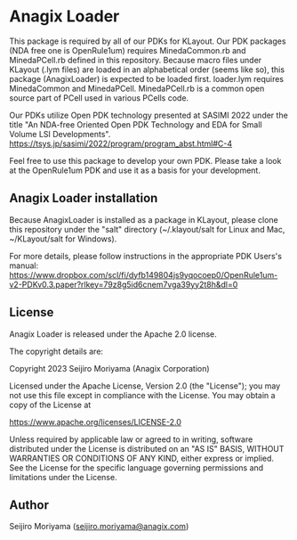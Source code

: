 # Anagix Loader

This package is required by all of our PDKs for KLayout.
Our PDK packages (NDA free one is OpenRule1um) requires MinedaCommon.rb and MinedaPCell.rb defined in this repository. Because macro files under KLayout (.lym files) are loaded in an alphabetical order (seems like so), this package (AnagixLoader) is expected to be loaded first. loader.lym requires MinedaCommon and MinedaPCell. MinedaPCell.rb is a common open source part of PCell used in various PCells code. 

Our PDKs utilize Open PDK technology presented at SASIMI 2022 under the title "An NDA-free Oriented Open PDK
Technology and EDA for Small Volume LSI Developments".
https://tsys.jp/sasimi/2022/program/program_abst.html#C-4

Feel free to use this package to develop your own PDK. Please take a look at the OpenRule1um PDK and use it
as a basis for your development.

## Anagix Loader installation
Because AnagixLoader is installed as a package in KLayout, please clone this repository under 
the "salt" directory (~/.klayout/salt for Linux and Mac, ~/KLayout/salt for Windows).

For more details, please follow instructions in the appropriate PDK Users's manual:
https://www.dropbox.com/scl/fi/dyfb149804js9yqocoep0/OpenRule1um-v2-PDKv0.3.paper?rlkey=79z8g5id6cnem7vga39yy2t8h&dl=0

## License
Anagix Loader is released under the Apache 2.0 license.

The copyright details are:

Copyright 2023 Seijiro Moriyama (Anagix Corporation)

Licensed under the Apache License, Version 2.0 (the "License");
you may not use this file except in compliance with the License.
You may obtain a copy of the License at

   https://www.apache.org/licenses/LICENSE-2.0

Unless required by applicable law or agreed to in writing, software
distributed under the License is distributed on an "AS IS" BASIS,
WITHOUT WARRANTIES OR CONDITIONS OF ANY KIND, either express or implied.
See the License for the specific language governing permissions and
limitations under the License.

## Author
Seijiro Moriyama (seijiro.moriyama@anagix.com)
